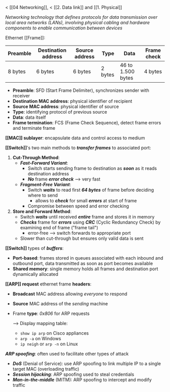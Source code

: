 < [[04 Networking]], < [[2. Data link]] and [[1. Physical]]

*Networking technology that defines protocols for data transmission over local area networks (LANs), involving physical cabling and hardware components to enable communication between devices*

Ethernet [[Frame]]:

| Preamble | Destination address | Source address | Type    | Data              | Frame check |
| -------- | ------------------- | -------------- | ------- | ----------------- | ----------- |
| 8 bytes  | 6 bytes             | 6 bytes        | 2 bytes | 46 to 1.500 bytes | 4 bytes     |
- **Preamble**: SFD (Start Frame Delimiter), synchronizes sender with receiver
- **Destination MAC address**: physical identifier of recipient
- **Source MAC address**: physical identifier of source
- **Type**: identifying protocol of previous source
- **Data**: data itself
- **Frame termination**: FCS (Frame Check Sequence), detect frame errors and terminate frame


**[[MAC]] sublayer**: encapsulate data and control access to medium

**[[Switch]]**'s two main methods to ***transfer frames*** to associated port:
1. **Cut-Through Method**:
    - ***Fast-Forward Variant***:
        - Switch starts sending frame to destination as ***soon*** as it reads destination address
        - ***No*** frame ***error check*** --> very fast
	- ***Fragment-Free Variant***:
        - Switch ***waits*** to read first ***64 bytes*** of frame before deciding where to send
	        - allows to ***check*** for small ***errors*** at start of frame
        - Compromise between speed and error checking
2. **Store and Forward Method**:
    - Switch ***waits*** until received ***entire*** frame and stores it in memory
    - ***Checks*** frame for ***errors*** using ***CRC*** (Cyclic Redundancy Check) by examining end of frame ("frame tail")
	    - error-free --> switch forwards to appropriate port
    - Slower than cut-through but ensures only valid data is sent

**[[Switch]]** types of ***buffers***:
- **Port-based**: frames stored in queues associated with each inbound and outbound port, data transmitted as soon as port becomes available
- **Shared memory**: single memory holds all frames and destination port dynamically allocated

**[[ARP]] request** ethernet frame **headers**:
- **Broadcast** MAC address allowing *everyone* to respond
- **Source** MAC address of the *sending* machine
- Frame **type**: *0x806* for ARP requests
	
	--> Display mapping table:
	- `show ip arp` on Cisco appliances
	- `arp -a` on Windows
	- `ip neigh` or `arp -n` on Linux

***ARP spoofing***: often used to facilitate other types of attack
- ***DoS*** (Denial of Service): use ARP spoofing to link multiple IP to a single target MAC (overloading traffic)
- ***Session hijacking***: ARP spoofing used to steal credentials
- ***Man-in-the-middle*** (MITM): ARP spoofing to intercept and modify traffic
